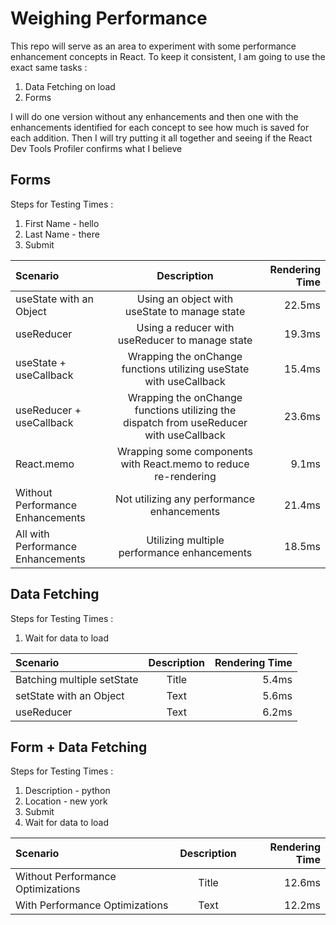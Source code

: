 # Weighing Performance

This repo will serve as an area to experiment with some performance enhancement concepts in React. To keep it consistent, I am going to use the exact same tasks :

1. Data Fetching on load
2. Forms

I will do one version without any enhancements and then one with the enhancements identified for each concept to see how much is saved for each addition. Then I will try putting it all together and seeing if the React Dev Tools Profiler confirms what I believe

## Forms

Steps for Testing Times :

1. First Name - hello
2. Last Name - there
3. Submit

| Scenario                          |                                       Description                                       | Rendering Time |
| :-------------------------------- | :-------------------------------------------------------------------------------------: | -------------: |
| useState with an Object           |                      Using an object with useState to manage state                      |         22.5ms |
| useReducer                        |                     Using a reducer with useReducer to manage state                     |         19.3ms |
| useState + useCallback            |           Wrapping the onChange functions utilizing useState with useCallback           |         15.4ms |
| useReducer + useCallback          | Wrapping the onChange functions utilizing the dispatch from useReducer with useCallback |         23.6ms |
| React.memo                        |             Wrapping some components with React.memo to reduce re-rendering             |          9.1ms |
| Without Performance Enhancements  |                       Not utilizing any performance enhancements                        |         21.4ms |
| All with Performance Enhancements |                       Utilizing multiple performance enhancements                       |         18.5ms |

## Data Fetching

Steps for Testing Times :

1. Wait for data to load

| Scenario                   | Description | Rendering Time |
| :------------------------- | :---------: | -------------: |
| Batching multiple setState |    Title    |          5.4ms |
| setState with an Object    |    Text     |          5.6ms |
| useReducer                 |    Text     |          6.2ms |

## Form + Data Fetching

Steps for Testing Times :

1. Description - python
2. Location - new york
3. Submit
4. Wait for data to load

| Scenario                          | Description | Rendering Time |
| :-------------------------------- | :---------: | -------------: |
| Without Performance Optimizations |    Title    |         12.6ms |
| With Performance Optimizations    |    Text     |         12.2ms |

